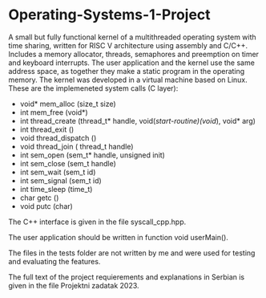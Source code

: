 # Operating-Systems-1-Project
A small but fully functional kernel of a multithreaded operating system with time sharing, written for RISC V architecture using assembly and C/C++. Includes a memory allocator, threads, semaphores and preemption on timer and keyboard interrupts.
The user application and the kernel use the same address space, as together they make a static program in the operating memory. The kernel was developed in a virtual machine based on Linux.
These are the implemeneted system calls (C layer):
- void* mem_alloc (size_t size)
- int mem_free (void*)
- int thread_create (thread_t* handle, void(*start-routine)(void*), void* arg)
- int thread_exit ()
- void thread_dispatch ()
- void thread_join ( thread_t handle)
- int sem_open (sem_t* handle, unsigned init) 
- int sem_close (sem_t handle)
- int sem_wait (sem_t id)
- int sem_signal (sem_t id)
- int time_sleep (time_t)
- char getc ()
- void putc (char)

The C++ interface is given in the file syscall_cpp.hpp.

The user application should be written in function void userMain().

The files in the tests folder are not written by me and were used for testing and evaluating the features.

The full text of the project requierements and explanations in Serbian is given in the file Projektni zadatak 2023.
